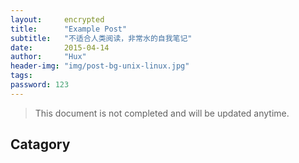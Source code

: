 ```yaml
---
layout:     encrypted
title:      "Example Post"
subtitle:   "不适合人类阅读，非常水的自我笔记"
date:       2015-04-14
author:     "Hux"
header-img: "img/post-bg-unix-linux.jpg"
tags:
password: 123
---
```


> This document is not completed and will be updated anytime.


## Catagory

